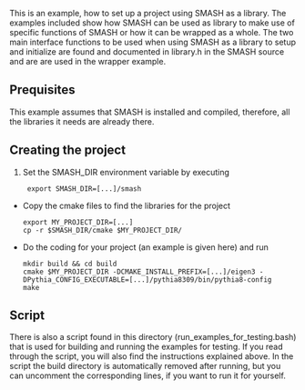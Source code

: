 This is an example, how to set up a project using SMASH as a library. The examples included show how SMASH can be used as library to make use of specific functions of SMASH or how it can be wrapped as a whole. The two main interface functions to be used when using SMASH as a library to setup and initialize are found and documented in library.h in the SMASH source and are are used in the wrapper example.


## Prequisites

This example assumes that SMASH is installed and compiled, therefore, all the libraries it needs are already there.


## Creating the project

1. Set the SMASH_DIR environment variable by executing

        export SMASH_DIR=[...]/smash

- Copy the cmake files to find the libraries for the project

      export MY_PROJECT_DIR=[...]
      cp -r $SMASH_DIR/cmake $MY_PROJECT_DIR/

- Do the coding for your project (an example is given here) and run

      mkdir build && cd build
      cmake $MY_PROJECT_DIR -DCMAKE_INSTALL_PREFIX=[...]/eigen3 -DPythia_CONFIG_EXECUTABLE=[...]/pythia8309/bin/pythia8-config
      make


## Script

There is also a script found in this directory (run_examples_for_testing.bash) that is used for building and running the examples for testing. If you read through the script, you will also find the instructions explained above. In the script the build directory is automatically removed after running, but you can uncomment the corresponding lines, if you want to run it for yourself.
